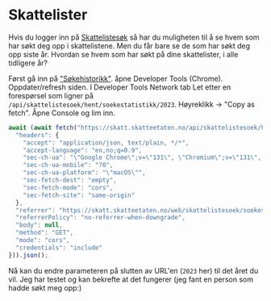 # Skattelister

Hvis du logger inn på [Skattelistesøk](https://skatt.skatteetaten.no/web/skattelistesoek/) så har du muligheten til å se hvem som har søkt deg opp i skattelistene. Men du får bare se de som har søkt deg opp siste år. Hvordan se hvem som har søkt på dine skattelister, i alle tidligere år?

Først gå inn på ["Søkehistorikk"](https://skatt.skatteetaten.no/web/skattelistesoek/soekestat). åpne Developer Tools (Chrome). Oppdater/refresh siden. I Developer Tools Network tab Let etter en forespørsel som ligner på `/api/skattelistesoek/hent/soekestatistikk/2023`. Høyreklikk -> "Copy as fetch". Åpne Console og lim inn.

```js
await (await fetch("https://skatt.skatteetaten.no/api/skattelistesoek/hent/soekestatistikk/2023", {
  "headers": {
    "accept": "application/json, text/plain, */*",
    "accept-language": "en,no;q=0.9",
    "sec-ch-ua": "\"Google Chrome\";v=\"131\", \"Chromium\";v=\"131\", \"Not_A Brand\";v=\"24\"",
    "sec-ch-ua-mobile": "?0",
    "sec-ch-ua-platform": "\"macOS\"",
    "sec-fetch-dest": "empty",
    "sec-fetch-mode": "cors",
    "sec-fetch-site": "same-origin"
  },
  "referrer": "https://skatt.skatteetaten.no/web/skattelistesoek/soekestat",
  "referrerPolicy": "no-referrer-when-downgrade",
  "body": null,
  "method": "GET",
  "mode": "cors",
  "credentials": "include"
})).json();
```

Nå kan du endre parameteren på slutten av URL'en (`2023` her) til det året du vil. Jeg har testet og kan bekrefte at det fungerer (jeg fant en person som hadde søkt meg opp:)
